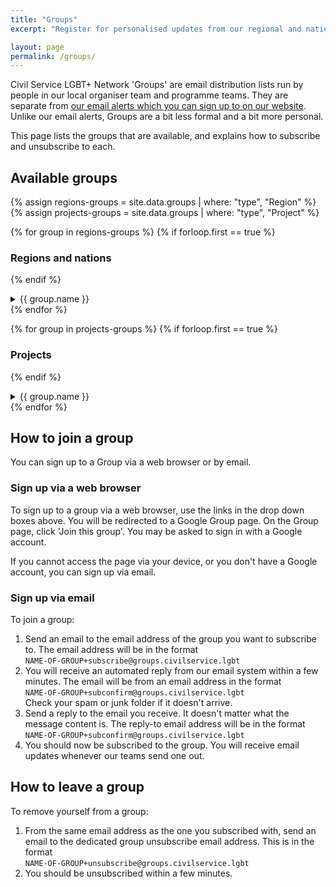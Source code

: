```yaml
---
title: "Groups"
excerpt: "Register for personalised updates from our regional and national teams, and our inclusion programmes."

layout: page
permalink: /groups/
---
```


Civil Service LGBT+ Network 'Groups' are email distribution lists run by people in our local organiser team and programme teams. They are separate from [our email alerts which you can sign up to on our website](/join-us). Unlike our email alerts, Groups are a bit less formal and a bit more personal.

This page lists the groups that are available, and explains how to subscribe and unsubscribe to each.

## Available groups

{% assign regions-groups = site.data.groups | where: "type", "Region" %}
{% assign projects-groups = site.data.groups | where: "type", "Project" %}

{% for group in regions-groups %}
{% if forloop.first == true %}
### Regions and nations
{% endif %}
<details>
  <summary>{{ group.name }}</summary>
  {{ group.description | markdownify }}
  
  <h4>Subscribe to the {{ group.name }} group</h4>
  <p>You can subscribe to this group by <a href="{{ group.url }}" title="Open the Group for the {{ group.name }} (Opens in a new window)" target="_blank">visiting the Group page</a> or by sending an email to:
  <br><code>{{ group.email | replace: "@", "+subscribe@" }}</code></p>
  
  <a href="mailto:{{ group.email | replace: "@", "+subscribe@" }}?subject=SUBSCRIBE&body=Send%20this%20email%20to%20subscribe%20to%20the%20{{ group.name}}%20group.%0D%0A%0D%0AYou%20will%20receive%20a%20reply%20asking%20you%20to%20confirm%20your%20subscription.%0D%0A%0D%0AReply%20with%20a%20blank%20email%20to%20confirm%20your%20subscription.%0D%0A%0D%0AIf%20you%20change%20your%20mind%2C%20you%20can%20unsubscribe%20at%20any%20time%20by%20emailing%20{{ group.email | replace: "@", "+unsubscribe@"}}" class="button" title="Subscribe to the {{ group.name }} Group (Opens a new email in a new window)" target="_blank">Subscribe to the {{ group.name }} group</a>


  You should receive an email asking you to confirm your subscription. Please click 'Reply' and send a blank email back. You should then get confirmation that you have subscribed to this Google Group. There are complete generic instructions at the bottom of this page.

  
  <h4>Unsubscribe from the {{ group.name }} group</h4>
  <p>If you want to stop receiving emails from this group send an email from the same email as you registered with to:
  <br><code>{{ group.email | replace: "@", "+unsubscribe@" }}</code>.</p>
  
  <a href="mailto:{{ group.email | replace: "@", "+unsubscribe@" }}?subject=UNSUBSCRIBE&body=Send%20this%20email%20to%20unsubscribe%20from%20the%20{{ group.name}}%20group.%0D%0A%0D%0AYou%20must%20send%20the%20email%20from%20the%20same%20email%20address%20you%20signed%20up%20with%20in%20order%20for%20this%20to%20work." class="button" title="Unsubscribe from the {{ group.name }} Group (Opens a new email in a new window)" target="_blank">Unsubscribe from the {{ group.name }} group</a>

  
</details>
{% endfor %}

{% for group in projects-groups %}
{% if forloop.first == true %}
### Projects
{% endif %}
<details>
  <summary>{{ group.name }}</summary>
  {{ group.description | markdownify }}
  
  <h4>Subscribe to the {{ group.name }} group</h4>
  
  <p>You can subscribe to this group by <a href="{{ group.url }}" title="Open the Group for the {{ group.name }} (Opens in a new window)" target="_blank">visiting the Group page</a> or by sending an email to:
  <br><code>{{ group.email | replace: "@", "+subscribe@" }}</code></p>
  
  <a href="mailto:{{ group.email | replace: "@", "+subscribe@" }}?subject=SUBSCRIBE&body=Send%20this%20email%20to%20subscribe%20to%20the%20selected%20group.%0D%0A%0D%0AYou%20will%20receive%20a%20reply%20asking%20you%20to%20confirm%20your%20subscription.%0D%0A%0D%0AReply%20with%20a%20blank%20email%20to%20confirm%20your%20subscription.%0D%0A%0D%0AIf%20you%20change%20your%20mind%2C%20you%20can%20unsubscribe%20at%20any%20time%20by%20emailing%20{{ group.name }}%2Bunsubscribe%40groups.civilservice.lgbt" class="button" title="Subscribe to the {{ group.name }} Group (Opens a new email in a new window)" target="_blank">Subscribe to the {{ group.name }} group</a>


  You should receive an email asking you to confirm your subscription. Please click 'Reply' and send a blank email back. You should then get confirmation that you have subscribed to this Google Group. There are complete generic instructions at the bottom of this page.

  
  <h4>Unsubscribe from the {{ group.name }} group</h4>
  <p>If you want to stop receiving emails from this group send an email from the same email as you registered with to:
  <br><code>{{ group.email | replace: "@", "+unsubscribe@" }}</code>.</p>
  
  <a href="mailto:{{ group.email | replace: "@", "+unsubscribe@" }}?subject=UNSUBSCRIBE&body=Send%20this%20email%20to%20unsubscribe%20from%20the%20selected%20group.%0D%0A%0D%0AYou%20must%20send%20the%20email%20from%20the%20same%20email%20address%20you%20signed%20up%20with%20in%20order%20for%20this%20to%20work." class="button" title="Unsubscribe from the {{ group.name }} Group (Opens a new email in a new window)" target="_blank">Unsubscribe from the {{ group.name }} group</a>

  
</details>
{% endfor %}

## How to join a group

You can sign up to a Group via a web browser or by email. 

### Sign up via a web browser

To sign up to a group via a web browser, use the links in the drop down boxes above. You will be redirected to a Google Group page. On the Group page, click 'Join this group'. You may be asked to sign in with a Google account.

If you cannot access the page via your device, or you don't have a Google account, you can sign up via email.

### Sign up via email

To join a group:

1. Send an email to the email address of the group you want to subscribe to. The email address will be in the format <br>`NAME-OF-GROUP+subscribe@groups.civilservice.lgbt`
2. You will receive an automated reply from our email system within a few minutes. The email will be from an email address in the format <br>`NAME-OF-GROUP+subconfirm@groups.civilservice.lgbt`<br> Check your spam or junk folder if it doesn't arrive.
3. Send a reply to the email you receive. It doesn't matter what the message content is. The reply-to email address will be in the format <br>`NAME-OF-GROUP+subconfirm@groups.civilservice.lgbt`
4. You should now be subscribed to the group. You will receive email updates whenever our teams send one out.

## How to leave a group

To remove yourself from a group:

1. From the same email address as the one you subscribed with, send an email to the dedicated group unsubscribe email address. This is in the format <br>`NAME-OF-GROUP+unsubscribe@groups.civilservice.lgbt`
2. You should be unsubscribed within a few minutes.


